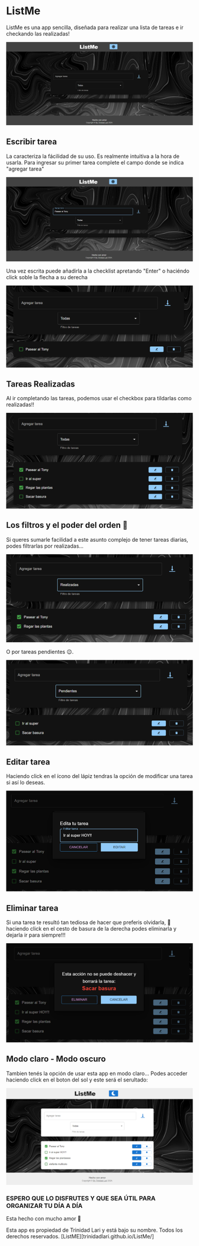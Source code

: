# ListMe

ListMe es una app sencilla, diseñada para realizar una lista de tareas e ir checkando las realizadas!

![Home ListMe](./src/assets/img/initial.png "Home ListMe")

## Escribir tarea

La caracteriza la fácilidad de su uso. Es realmente intuitiva a la hora de usarla. Para ingresar su primer tarea complete el campo donde se indica "agregar tarea"

![Primer tarea](./src/assets/img/firstTask.png "Primer tarea")

Una vez escrita puede añadirla a la checklist apretando "Enter" o haciéndo click soble la flecha a su derecha

![Agregar tarea a la lista](./src/assets/img/completeFirstTask.png "Agregar tarea a la lista")


## Tareas Realizadas


Al ir completando las tareas, podemos usar el checkbox para tildarlas como realizadas!!

![Checkbox](./src/assets/img/checked.png "Checkbox")


## Los filtros y el poder del orden 🤭

Si queres sumarle facilidad a este asunto complejo de tener tareas diarias, podes filtrarlas por realizadas...

![Tareas realizadas](./src/assets/img/filterRealized.png "Tareas realizadas")

O por tareas pendientes 😉.

![Tareas pendientes](./src/assets/img/filterPending.png "Tareas pendientes")

## Editar tarea

Haciendo click en el ícono del lápiz tendras la opción de modificar una tarea si así lo deseas.

![Editar tarea](./src/assets/img/edit.png "Editar tarea")

## Eliminar tarea

Si una tarea te resultó tan tediosa de hacer que preferis olvidarla, 🤭 haciendo click en el cesto de basura de la derecha podes eliminarla y dejarla ir para siempre!!!

![Eliminar tarea](./src/assets/img/delete.png "Eliminar tarea")

## Modo claro - Modo oscuro

Tambien tenés la opción de usar esta app en modo claro... Podes acceder haciendo click en el boton del sol y este será el serultado:

![Modo claro](./src/assets/img/lightMode.png "Modo claro")


### ESPERO QUE LO DISFRUTES Y QUE SEA ÚTIL PARA ORGANIZAR TU DÍA A DÍA

Esta hecho con mucho amor 🧡

Esta app es propiedad de Trinidad Lari y está bajo su nombre. Todos los derechos reservados.
[ListME][trinidadlari.github.io/ListMe/]